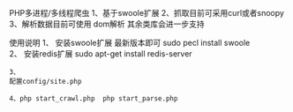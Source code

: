PHP多进程/多线程爬虫 
	1、基于swoole扩展
	2、抓取目前可采用curl或者snoopy 
	3、解析数据目前可使用 dom解析
	其余类库会进一步支持

使用说明 
	1、
	安装swoole扩展  最新版本即可
	sudo pecl install swoole  
	2、
	安装redis扩展
	sudo apt-get install redis-server 
	
	3、
	配置config/site.php 
	
	4、php start_crawl.php  php start_parse.php

